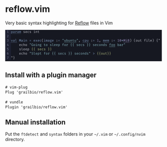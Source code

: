 # reflow.vim
Very basic syntax highlighting for [Reflow](https://github.com/grailbio/reflow) files in Vim

![screenshot](screenshot.png)

## Install with a plugin manager

```
# vim-plug
Plug 'grailbio/reflow.vim'

# vundle 
Plugin 'grailbio/reflow.vim'
```

## Manual installation

Put the `ftdetect` and `syntax` folders in your `~/.vim` or `~/.config/nvim`
directory.
